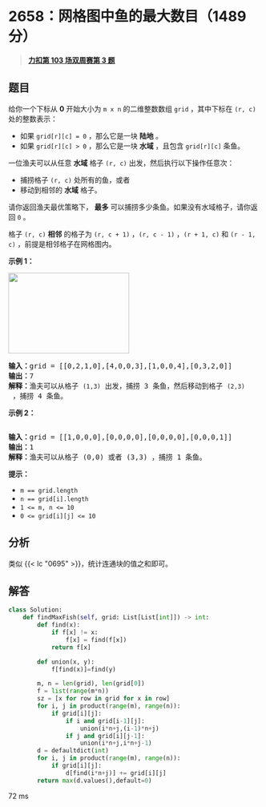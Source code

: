 # 2658：网格图中鱼的最大数目（1489 分）


> <u>**[力扣第 103 场双周赛第 3 题](https://leetcode.cn/problems/maximum-number-of-fish-in-a-grid/)**</u>

## 题目

<p>给你一个下标从 <strong>0</strong> 开始大小为 <code>m x n</code> 的二维整数数组 <code>grid</code> ，其中下标在 <code>(r, c)</code> 处的整数表示：</p>

<ul>
<li>如果 <code>grid[r][c] = 0</code> ，那么它是一块 <strong>陆地</strong> 。</li>
<li>如果 <code>grid[r][c] &gt; 0</code> ，那么它是一块 <strong>水域</strong> ，且包含 <code>grid[r][c]</code> 条鱼。</li>
</ul>

<p>一位渔夫可以从任意 <strong>水域</strong> 格子 <code>(r, c)</code> 出发，然后执行以下操作任意次：</p>

<ul>
<li>捕捞格子 <code>(r, c)</code> 处所有的鱼，或者</li>
<li>移动到相邻的 <strong>水域</strong> 格子。</li>
</ul>

<p>请你返回渔夫最优策略下， <strong>最多</strong> 可以捕捞多少条鱼。如果没有水域格子，请你返回 <code>0</code> 。</p>

<p>格子 <code>(r, c)</code> <strong>相邻</strong> 的格子为 <code>(r, c + 1)</code> ，<code>(r, c - 1)</code> ，<code>(r + 1, c)</code> 和 <code>(r - 1, c)</code> ，前提是相邻格子在网格图内。</p>



<p><strong>示例 1：</strong></p>

<p><img alt="" src="https://assets.leetcode.com/uploads/2023/03/29/example.png" style="width: 241px; height: 161px;"></p>

<pre><b>输入：</b>grid = [[0,2,1,0],[4,0,0,3],[1,0,0,4],[0,3,2,0]]
<b>输出：</b>7
<b>解释：</b>渔夫可以从格子 <code>(1,3)</code> 出发，捕捞 3 条鱼，然后移动到格子 <code>(2,3)</code> ，捕捞 4 条鱼。
</pre>

<p><strong>示例 2：</strong></p>

<p><img alt="" src="https://assets.leetcode.com/uploads/2023/03/29/example2.png"></p>

<pre><b>输入：</b>grid = [[1,0,0,0],[0,0,0,0],[0,0,0,0],[0,0,0,1]]
<b>输出：</b>1
<b>解释：</b>渔夫可以从格子 (0,0) 或者 (3,3) ，捕捞 1 条鱼。
</pre>



<p><strong>提示：</strong></p>

<ul>
<li><code>m == grid.length</code></li>
<li><code>n == grid[i].length</code></li>
<li><code>1 &lt;= m, n &lt;= 10</code></li>
<li><code>0 &lt;= grid[i][j] &lt;= 10</code></li>
</ul>


## 分析

类似 {{< lc "0695" >}}，统计连通块的值之和即可。

## 解答


```python
class Solution:
    def findMaxFish(self, grid: List[List[int]]) -> int:
        def find(x):
            if f[x] != x:
                f[x] = find(f[x])
            return f[x]

        def union(x, y):
            f[find(x)]=find(y)

        m, n = len(grid), len(grid[0])
        f = list(range(m*n))
        sz = [x for row in grid for x in row]
        for i, j in product(range(m), range(n)):
            if grid[i][j]:
                if i and grid[i-1][j]:
                    union(i*n+j,(i-1)*n+j)
                if j and grid[i][j-1]:
                    union(i*n+j,i*n+j-1)
        d = defaultdict(int)
        for i, j in product(range(m), range(n)):
            if grid[i][j]:
                d[find(i*n+j)] += grid[i][j]
        return max(d.values(),default=0)
```
72 ms
